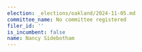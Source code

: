 ```yaml
---
election: _elections/oakland/2024-11-05.md
committee_name: No committee registered
filer_id: ''
is_incumbent: false
name: Nancy Sidebotham
---
```

